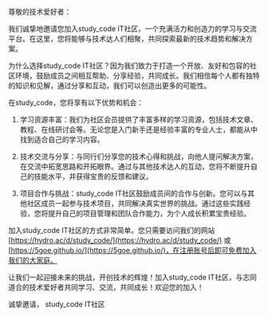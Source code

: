 尊敬的技术爱好者：

我们诚挚地邀请您加入study_code IT社区，一个充满活力和创造力的学习与交流平台。在这里，您将能够与技术达人们相聚，共同探索最新的技术趋势和解决方案。

为什么选择study_code IT社区？因为我们致力于打造一个开放、友好和包容的社区环境，鼓励成员之间相互帮助、分享经验，共同成长。我们相信每个人都有独特的知识和见解，通过分享和互动，我们可以创造出更多的可能性。

在study_code，您将享有以下优势和机会：

1. 学习资源丰富：我们为社区会员提供了丰富多样的学习资源，包括技术文章、教程、在线研讨会等。无论您是入门新手还是经验丰富的专业人士，都能从中找到适合自己的学习内容。

2. 技术交流与分享：与同行们分享您的技术心得和挑战，向他人提问解决方案，在交流中拓宽思路和开拓眼界。通过与其他技术达人的互动，您将不断提升自己的技能水平，并获得宝贵的反馈和建议。

3. 项目合作与挑战：study_code IT社区鼓励成员间的合作与创新。您可以与其他社区成员一起参与技术项目，共同解决真实世界的挑战。通过这些实践经验，您将提升自己的项目管理和团队合作能力，为个人成长积累宝贵经验。

加入study_code IT社区的方式非常简单。您只需要访问我们的网站 [https://hydro.ac/d/study_code/](https://hydro.ac/d/study_code/) 或 [https://5goe.github.io/](https://5goe.github.io/)，在注册账号后即可免费加入我们的大家庭。

让我们一起迎接未来的挑战，开创技术的辉煌！加入study_code IT社区，与志同道合的技术爱好者共同学习、交流，共同成长！欢迎您的加入！

诚挚邀请，
study_code IT社区
